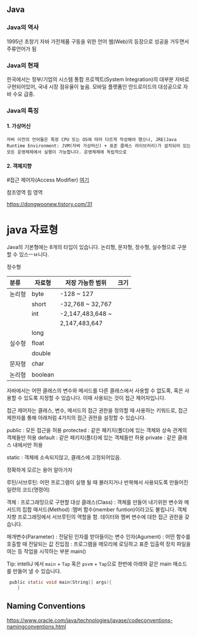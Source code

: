 ## Java

### Java의 역사

1995년
초창기 자바 가전제품 구동을 위한 언어
웹(Web)의 등장으로 성공을 거두면서 주류언어가 됨

### Java의 현재

한국에서는 정부/기업의 시스템 통합 프로젝트(System Integration)의 대부분 자바로 구현되어있어, 국내 시장 점유율이 높음.
모바일 플랫폼인 안드로이드의 대성공으로 자바 수요 급중.

### Java의 특징

#### 1. 가상머신

    자바 이전의 언어들은 특정 CPU 또는 OS에 따라 다르게 작성해야 했으나, JRE(Java Runtime Environment: JVM(자바 가상머신) + 표준 클래스 라이브러리)가 설치되어 있는 모든 운영체제에서 실행이 가능합니다. 운영체제에 독립적으로

#### 2. 객체지향

#접근 제어자(Access Modifier)
[여기](https://luyin.tistory.com/232)

참조영역 힙 영역

https://dongwoonew.tistory.com/31

# java 자료형

Java의 기본형에는 8개의 타입이 있습니다.
논리형, 문자형, 정수형, 실수형으로 구분 할 수 있스ㅡㅂ니다.

정수형

| 분류   | 자료형  | 저장 가능한 범위 | 크기 |
| :----- | ------- | ---------------- | ---- |
| 논리형 | byte    | -128 ~ 127       |      |
|        | short   | -32,768 ~ 32,767 |      |
|        | int     | -2,147,483,648 ~ |      |
|        |         | 2,147,483,647    |      |
|        | long    |                  |      |
| 실수형 | float   |                  |      |
|        | double  |                  |      |
| 문자형 | char    |                  |      |
| 논리형 | boolean |                  |      |

자바에서는 어떤 클래스의 변수와 메서드를 다른 클래스에서 사용할 수 없도록, 혹은 사용할 수 있도록 지정할 수 있습니다. 이때 사용되는 것이 접근 제어자입니다.

접근 제어자는 클래스, 변수, 메서드의 접근 권한을 정의할 때 사용하는 키워드로, 접근 제한자를 통해 아래처럼 4가지의 접근 권한을 설정할 수 있습니다.

public : 모든 접근을 허용
protected : 같은 패키지(폴더)에 있는 객체와 상속 관계의 객체들만 허용
default : 같은 패키지(폴더)에 있는 객체들만 허용
private : 같은 클래스 내에서만 허용

static : 객체에 소속되지않고, 클래스에 고정되어있음.

정확하게 모르는 용어 알아가자

루틴/서브루틴: 어떤 프로그램이 실행 될 때 불러지거나 반복해서 사용되도록 만들어진 일련의 코드(명령어)

객체 : 프로그래밍으로 구현할 대상
클래스(Class) : 객체를 만들어 내기위한 변수와 메서드의 집합
매서드(Method) :멤버 함수(member funtion)이라고도 불립니다. 객체 지향 프로그래밍에서 서브루틴의 역할을 함. 데이터와 멤버 변수에 대한 접근 권한을 갖습니다.

매개변수(Parameter) : 전달된 인자를 받아들이는 변수
인자(Agument) : 어떤 함수를 호출할 때 전달되는 값
진입점 : 프로그램을 메모리에 로딩하고 표준 입출력 장치 파일을 여는 등 작업을 시작하는 부분 main()

Tip:
intelliJ 에서 `main` + `Tap` 혹은 `psvm` + `Tap`으로 한번에 아래와 같은 main 매소드를 만들어 낼 수 있습니다.

```C
 public static void main(String[] args){
    }
```

## Naming Conventions

https://www.oracle.com/java/technologies/javase/codeconventions-namingconventions.html
